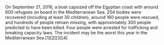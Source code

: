 On September 21, 2016, a boat capsized off the Egyptian coast with around 600 refugees on board in the Mediterranean Sea. 204 bodies were recovered (including at least 30 children), around 160 people were rescued, and hundreds of people remain missing, with approximately 300 people predicted to have been killed. Four people were arrested for trafficking and breaking capacity laws. The incident may be the worst this year in the Mediterranean Sea.[1][2][3][4]
